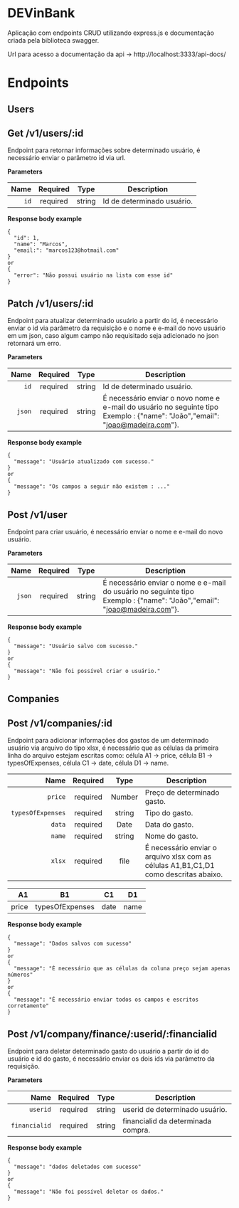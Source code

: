 # DEVinBank
Aplicação com endpoints CRUD utilizando express.js e documentação criada pela biblioteca swagger.

Url para acesso a documentação da api -> http://localhost:3333/api-docs/

# Endpoints

## Users

## Get /v1/users/:id
Endpoint para retornar informações sobre determinado usuário, é necessário enviar o parâmetro id via url.

**Parameters**

|          Name | Required |  Type   | Description                                                                                                                                                           |
| -------------:|:--------:|:-------:| --------------------------------------------------------------------------------------------------------------------------------------------------------------------- |
|     `id` | required | string  | Id de determinado usuário.|| 

**Response body example**
```
{
  "id": 1,
  "name": "Marcos",
  "email:": "marcos123@hotmail.com"
} 
or
{
  "error": "Não possui usuário na lista com esse id"
}
```


## Patch /v1/users/:id
Endpoint para atualizar determinado usuário a partir do id, é necessário enviar o id via parâmetro da requisição e o nome e e-mail do novo usuário em um json, caso algum campo não requisitado seja adicionado no json retornará um erro.

**Parameters**

|          Name | Required |  Type   | Description                                                                                                                                                           |
| -------------:|:--------:|:-------:| --------------------------------------------------------------------------------------------------------------------------------------------------------------------- |
|      `id` | required | string  | Id de determinado usuário.  |
|     `json` | required | string  | É necessário enviar o novo nome e e-mail do usuário no seguinte tipo<br/> Exemplo : {"name": "João","email": "joao@madeira.com"}. 

**Response body example**
```
{
  "message": "Usuário atualizado com sucesso."
}
or
{
  "message": "Os campos a seguir não existem : ..."
}
```

## Post /v1/user
Endpoint para criar usuário, é necessário enviar o nome e e-mail do novo usuário.

**Parameters**

|          Name | Required |  Type   | Description                                                                                                                                                           |
| -------------:|:--------:|:-------:| --------------------------------------------------------------------------------------------------------------------------------------------------------------------- |
|     `json` | required | string  | É necessário enviar o nome e e-mail do usuário no seguinte tipo<br/> Exemplo : {"name": "João","email": "joao@madeira.com"}. 

**Response body example**
```
{
  "message": "Usuário salvo com sucesso."
}
or
{
  "message": "Não foi possível criar o usuário."
}
```

## Companies

## Post /v1/companies/:id
Endpoint para adicionar informações dos gastos de um determinado usuário via arquivo do tipo xlsx, é necessário que as células da primeira linha do arquivo estejam escritas como: célula A1 -> price, célula B1 -> typesOfExpenses, célula C1 -> date, célula D1 -> name.

|          Name | Required |  Type   | Description                                                                                                                                                           |
| -------------:|:--------:|:-------:| --------------------------------------------------------------------------------------------------------------------------------------------------------------------- |
|      `price` | required | Number  | Preço de determinado gasto.  |
|      `typesOfExpenses` | required | string  | Tipo do gasto.  |
|      `data` | required | Date  | Data do gasto.  |
|      `name` | required | string  | Nome do gasto.  |
|     `xlsx` | required | file  | É necessário enviar o arquivo xlsx com as células A1,B1,C1,D1 como descritas abaixo. 


|          A1 | B1 |  C1   | D1                                                                                                                                                           |
| -------------:|:--------:|:-------:| --------------------------------------------------------------------------------------------------------------------------------------------------------------------- |
|     price | typesOfExpenses | date  | name 



**Response body example**
```
{
  "message": "Dados salvos com sucesso"
}
or
{
  "message": "É necessário que as células da coluna preço sejam apenas números"
}
or
{
  "message": "É necessário enviar todos os campos e escritos corretamente"
}
```

## Post /v1/company/finance/:userid/:financialid
Endpoint para deletar determinado gasto do usuário a partir do id do usuário e id do gasto, é necessário enviar os dois ids via parâmetro da requisição.

**Parameters**

|          Name | Required |  Type   | Description                                                                                                                                                           |
| -------------:|:--------:|:-------:| --------------------------------------------------------------------------------------------------------------------------------------------------------------------- |
|      `userid` | required | string  | userid de determinado usuário.  |
|     `financialid` | required | string  | financialid da determinada compra.

**Response body example**
```
{ 
  "message": "dados deletados com sucesso" 
}
or
{
  "message": "Não foi possível deletar os dados."
}
```
